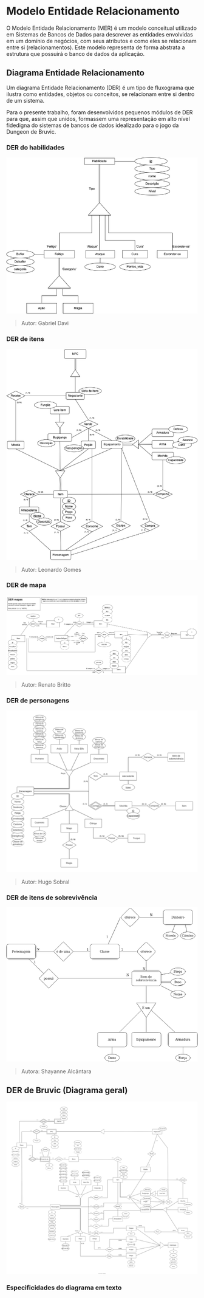 # Modelo Entidade Relacionamento

O Modelo Entidade Relacionamento (MER) é um modelo conceitual utilizado em Sistemas de Bancos de Dados para descrever as entidades envolvidas em um domínio de negócios, com seus atributos e como eles se relacionam entre si (relacionamentos). Este modelo representa de forma abstrata a estrutura que possuirá o banco de dados da aplicação.

## Diagrama Entidade Relacionamento

Um diagrama Entidade Relacionamento (DER) é um tipo de fluxograma que ilustra como entidades, objetos ou conceitos, se relacionam entre si dentro de um sistema.

Para o presente trabalho, foram desenvolvidos pequenos módulos de DER para que, assim que unidos, formassem uma representação em alto nível fidedigna do sistemas de bancos de dados idealizado para o jogo da Dungeon de Bruvic.

### DER do habilidades

![DER habilidades](./der_habilidade_v2.png)

> Autor: Gabriel Davi

### DER de itens

![DER itens](./der_item_v2.png)

> Autor: Leonardo Gomes

### DER de mapa

![DER mapa](./der_mapa_v2.3.png)

> Autor: Renato Britto

### DER de personagens

![DER personagens](./der_personagens_v2.png)

> Autor: Hugo Sobral

### DER de itens de sobrevivência

![DER itens sobrevivência](./itens_sobrevivencia_v1.png)

> Autora: Shayanne Alcântara

## DER de Bruvic (Diagrama geral) 

![DER geral](./der_bruvic_v2.svg)

### Especificidades do diagrama em texto